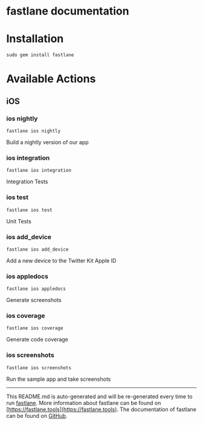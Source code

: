 fastlane documentation
================
# Installation
```
sudo gem install fastlane
```
# Available Actions
## iOS
### ios nightly
```
fastlane ios nightly
```
Build a nightly version of our app
### ios integration
```
fastlane ios integration
```
Integration Tests
### ios test
```
fastlane ios test
```
Unit Tests
### ios add_device
```
fastlane ios add_device
```
Add a new device to the Twitter Kit Apple ID
### ios appledocs
```
fastlane ios appledocs
```
Generate screenshots
### ios coverage
```
fastlane ios coverage
```
Generate code coverage
### ios screenshots
```
fastlane ios screenshots
```
Run the sample app and take screenshots

----

This README.md is auto-generated and will be re-generated every time to run [fastlane](https://fastlane.tools).
More information about fastlane can be found on [https://fastlane.tools](https://fastlane.tools).
The documentation of fastlane can be found on [GitHub](https://github.com/fastlane/fastlane/tree/master/fastlane).